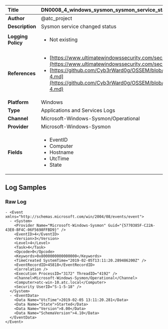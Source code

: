 | Title              | DN0008_4_windows_sysmon_sysmon_service_state_changed       |
|:-------------------|:------------------|
| **Author**         | @atc_project        |
| **Description**    | Sysmon service changed status |
| **Logging Policy** | <ul><li> Not existing </li></ul> |
| **References**     | <ul><li>[https://www.ultimatewindowssecurity.com/securitylog/encyclopedia/event.aspx?eventid=90004](https://www.ultimatewindowssecurity.com/securitylog/encyclopedia/event.aspx?eventid=90004)</li><li>[https://github.com/Cyb3rWard0g/OSSEM/blob/master/data_dictionaries/windows/sysmon/event-4.md](https://github.com/Cyb3rWard0g/OSSEM/blob/master/data_dictionaries/windows/sysmon/event-4.md)</li></ul> |
| **Platform**       | Windows    |
| **Type**           | Applications and Services Logs        |
| **Channel**        | Microsoft-Windows-Sysmon/Operational     |
| **Provider**       | Microsoft-Windows-Sysmon    |
| **Fields**         | <ul><li>EventID</li><li>Computer</li><li>Hostname</li><li>UtcTime</li><li>State</li></ul> |


## Log Samples

### Raw Log

```
- <Event xmlns="http://schemas.microsoft.com/win/2004/08/events/event">
  - <System>
    <Provider Name="Microsoft-Windows-Sysmon" Guid="{5770385F-C22A-43E0-BF4C-06F5698FFBD9}" /> 
    <EventID>4</EventID> 
    <Version>3</Version> 
    <Level>4</Level> 
    <Task>4</Task> 
    <Opcode>0</Opcode> 
    <Keywords>0x8000000000000000</Keywords> 
    <TimeCreated SystemTime="2019-02-05T13:11:20.289486200Z" /> 
    <EventRecordID>45818</EventRecordID> 
    <Correlation /> 
    <Execution ProcessID="3172" ThreadID="4192" /> 
    <Channel>Microsoft-Windows-Sysmon/Operational</Channel> 
    <Computer>atc-win-10.atc.local</Computer> 
    <Security UserID="S-1-5-18" /> 
  </System>
  - <EventData>
    <Data Name="UtcTime">2019-02-05 13:11:20.281</Data> 
    <Data Name="State">Started</Data> 
    <Data Name="Version">8.00</Data> 
    <Data Name="SchemaVersion">4.10</Data> 
  </EventData>
</Event>

```




